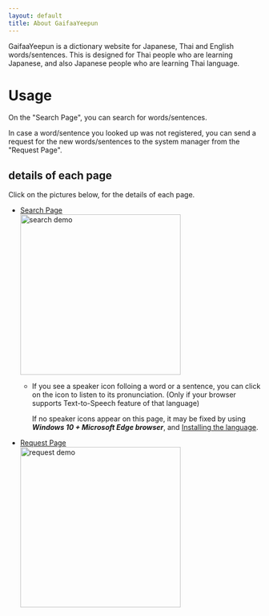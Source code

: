 ```yaml
---
layout: default
title: About GaifaaYeepun
---
```


GaifaaYeepun is a dictionary website for Japanese, Thai and English words/sentences.
This is designed for Thai people who are learning Japanese, and also Japanese people who are learning Thai language.

# Usage
On the "Search Page", you can search for words/sentences.

In case a word/sentence you looked up was not registered, you can send a request for the new
words/sentences to the system manager from the "Request Page".


## details of each page

Click on the pictures below, for the details of each page.

- [Search Page](./howtouse_search.md)  
[<img src ="https://user-images.githubusercontent.com/42882840/100090635-cf21c100-2e96-11eb-98ec-18694d4d44c9.gif" alt="search demo" width="320">](./howtouse_search.md)

  - If you see a speaker icon<i class="fas fa-volume-up"></i> folloing a word or a sentence, you can click on the icon to listen to its pronunciation. (Only if your browser supports Text-to-Speech feature of that language)
    
    If no speaker icons appear on this page, it may be fixed by using ___Windows 10 + Microsoft Edge browser___, and [Installing the language](https://support.microsoft.com/en-us/office/download-voices-for-immersive-reader-read-mode-and-read-aloud-4c83a8d8-7486-42f7-8e46-2b0fdf753130?wt.mc_id=edgeui-readaloud-voices&ui=en-us&rs=en-us&ad=us).  

- [Request Page](./howtouse_request.md)  
[<img src ="https://user-images.githubusercontent.com/42882840/100090636-d0eb8480-2e96-11eb-823e-e0059da94e58.gif" alt="request demo" width="320">](./howtouse_request.md)